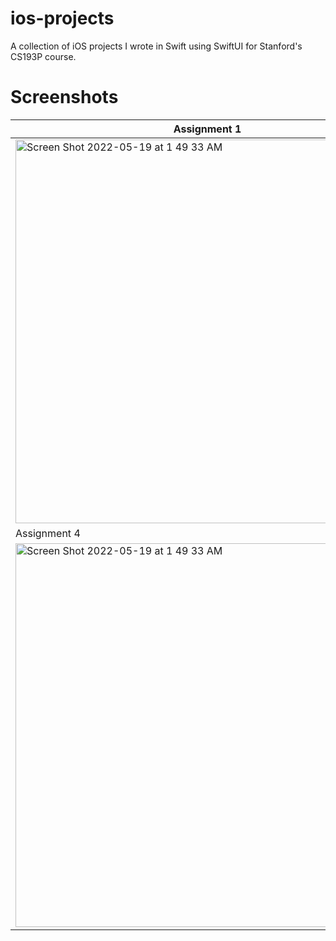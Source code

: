 # ios-projects
A collection of iOS projects I wrote in Swift using SwiftUI for Stanford's CS193P course.


# Screenshots

| Assignment 1 | Assignment 2 | Assignment 3 |
|--------------|--------------|--------------|
| <img width="614" alt="Screen Shot 2022-05-19 at 1 49 33 AM" src="https://user-images.githubusercontent.com/59630201/169241343-17de15b3-22ef-4d46-a057-a67521b31a9b.png">| <img width="614" alt="Screen Shot 2022-05-19 at 1 47 32 AM" src="https://user-images.githubusercontent.com/59630201/169241426-77593c3a-4910-4fe1-9181-3c2344ad734f.png"> | <img width="614" alt="Screen Shot 2022-05-19 at 1 45 36 AM" src="https://user-images.githubusercontent.com/59630201/169241460-5993ad25-56a3-43c4-b3ae-281b1f7c4da9.png"> |
| Assignment 4 | Assignment 5 | Assignment 6 |
| <img width="614" alt="Screen Shot 2022-05-19 at 1 49 33 AM" src="https://user-images.githubusercontent.com/59630201/170211529-8e078aaa-7f11-4454-a815-19c8cbf0d724.gif">|
